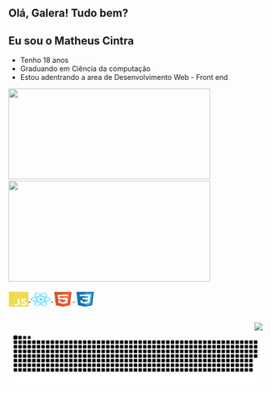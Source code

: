 ## Olá, Galera! Tudo bem? 

## Eu sou o Matheus Cintra
- Tenho 18 anos
- Graduando em Ciência da computação
- Estou adentrando a area de Desenvolvimento Web - Front end



 <div>
  <a href="https://github.com/fcintra">
  <img height="180em" width="400" src="https://github-readme-stats.vercel.app/api?username=fcintra&show_icons=true&theme=tokyonight&include_all_commits=true&count_private=true"/>
  <img height="200em" width="400" src="https://github-readme-stats.vercel.app/api/top-langs/?username=fcintra&layout=compact&langs_count=7&theme=tokyonight"/>
</div>

<div style="display: inline_block"><br>
  <img align="center" alt="Matheus-Js" height="30" width="40" src="https://raw.githubusercontent.com/devicons/devicon/master/icons/javascript/javascript-plain.svg">
  <img align="center" alt="Matheus-React" height="30" width="40" src="https://raw.githubusercontent.com/devicons/devicon/master/icons/react/react-original.svg">
  <img align="center" alt="Rafa-HTML" height="30" width="40" src="https://raw.githubusercontent.com/devicons/devicon/master/icons/html5/html5-original.svg">
  <img align="center" alt="Rafa-CSS" height="30" width="40" src="https://raw.githubusercontent.com/devicons/devicon/master/icons/css3/css3-original.svg">

</div>
  <br>
<div> 
 
<a href="https://www.linkedin.com/in/matheuscintraf/" target="_blank"><img align="right" src="https://img.shields.io/badge/-LinkedIn-%230077B5?style=for-the-badge&logo=linkedin&logoColor=white" target="_blank"></a> 
 
  ![Snake animation](https://github.com/fcintra/fcintra/blob/output/github-contribution-grid-snake.svg)
 
</div>
